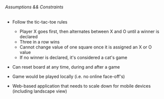 ###### Assumptions && Constraints

- Follow the tic-tac-toe rules

  - Player X goes first, then alternates between X and O until a winner is declared
  - Three in a row wins
  - Cannot change value of one square once it is assigned an X or O value
  - If no winner is declared, it's considered a cat's game

- Can reset board at any time, during and after a game

- Game would be played locally (i.e. no online face-off's)

- Web-based application that needs to scale down for mobile devices (including landscape view)
